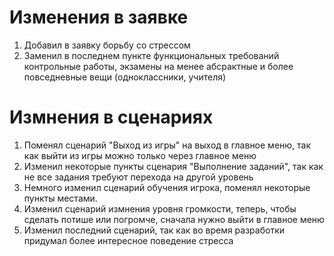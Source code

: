 # Изменения в заявке

1. Добавил в заявку борьбу со стрессом
2. Заменил в последнем пункте функциональных требований контрольные работы, экзамены на менее абсрактные и более повседневные вещи (одноклассники, учителя)

# Измнения в сценариях

1. Поменял сценарий "Выход из игры" на выход в главное меню, так как выйти из игры можно только через главное меню
2. Изменил некоторые пункты сценария "Выполнение заданий", так как не все задания требуют перехода на другой уровень
2. Немного изменил сценарий обучения игрока, поменял некоторые пункты местами.
3. Изменил сценарий измнения уровня громкости, теперь, чтобы сделать потише или погромче, сначала нужно выйти в главное меню
3. Изменил последний сценарий, так как во время разработки придумал более интересное поведение стресса